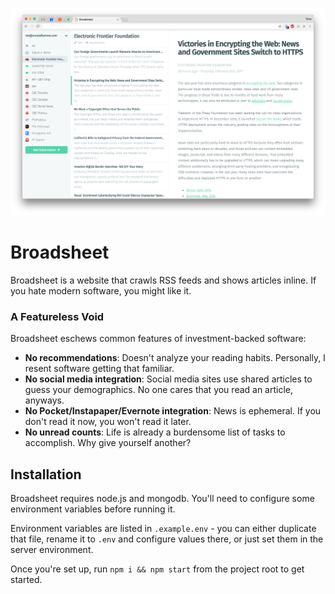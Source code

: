 ![screenshot](public/screenshot.png)

# Broadsheet

Broadsheet is a website that crawls RSS feeds and shows articles inline. If you hate modern software, you might like it.

### A Featureless Void

Broadsheet eschews common features of investment-backed software:

- **No recommendations**: Doesn't analyze your reading habits. Personally, I resent software getting that familiar.
- **No social media integration**: Social media sites use shared articles to guess your demographics. No one cares that you read an article, anyways.
- **No Pocket/Instapaper/Evernote integration**: News is ephemeral. If you don't read it now, you won't read it later.
- **No unread counts**: Life is already a burdensome list of tasks to accomplish. Why give yourself another?

## Installation

Broadsheet requires node.js and mongodb. You'll need to configure some environment variables before running it.

Environment variables are listed in `.example.env` - you can either duplicate that file, rename it to `.env` and configure values there, or just set them in the server environment.

Once you're set up, run `npm i && npm start` from the project root to get started.
